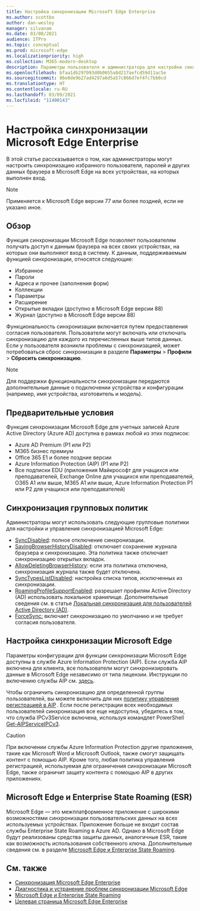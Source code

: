 ```yaml
---
title: Настройка синхронизации Microsoft Edge Enterprise
ms.author: scottbo
author: dan-wesley
manager: silvanam
ms.date: 03/08/2021
audience: ITPro
ms.topic: conceptual
ms.prod: microsoft-edge
ms.localizationpriority: high
ms.collection: M365-modern-desktop
description: Параметры пользователя и администратора для настройки синхронизации избранного, паролей и других данных браузера в Microsoft Edge.
ms.openlocfilehash: bfaa1db297093d0b0655a8d217aefcd59d11ac5e
ms.sourcegitcommit: 86e0de9b27ad4297a6d5a57c866d7ef4fc7bb0cd
ms.translationtype: HT
ms.contentlocale: ru-RU
ms.lasthandoff: 03/09/2021
ms.locfileid: "11400143"
---
```

# <a name="configure-microsoft-edge-enterprise-sync"></a>Настройка синхронизации Microsoft Edge Enterprise

В этой статье рассказывается о том, как администраторы могут настроить синхронизацию избранного пользователя, паролей и других данных браузера в Microsoft Edge на всех устройствах, на которых выполнен вход.

> [!NOTE]
> Применяется к Microsoft Edge версии 77 или более поздней, если не указано иное.

## <a name="overview"></a>Обзор

Функция синхронизации Microsoft Edge позволяет пользователям получать доступ к данным браузера на всех своих устройствах, на которых они выполняют вход в систему. К данным, поддерживаемым функцией синхронизации, относятся следующие:

- Избранное
- Пароли
- Адреса и прочее (заполнения форм)
- Коллекции
- Параметры
- Расширение
- Открытые вкладки (доступно в Microsoft Edge версии 88)
- Журнал (доступно в Microsoft Edge версии 88)

Функциональность синхронизации включается путем предоставления согласия пользователя. Пользователи могут включать или отключать синхронизацию для каждого из перечисленных выше типов данных. Если у пользователя возникли проблемы с синхронизацией, может потребоваться сброс синхронизации в разделе **Параметры** > **Профили** > **Сбросить синхронизацию**.

> [!NOTE]
> Для поддержки функциональности синхронизации передаются дополнительные данные о подключении устройства и конфигурации (например, имя устройства, изготовитель и модель).

## <a name="prerequisites"></a>Предварительные условия

Функция синхронизации Microsoft Edge для учетных записей Azure Active Directory (Azure AD) доступна в рамках любой из этих подписок:

- Azure AD Premium (P1 или P2)
- M365 бизнес премиум
- Office 365 E1 и более поздние версии
- Azure Information Protection (AIP) (P1 или P2)
- Все подписки EDU (приложения Майкрософт для учащихся или преподавателей, Exchange Online для учащихся или преподавателей, O365 A1 или выше, M365 A1 или выше, Azure Information Protection P1 или P2 для учащихся или преподавателей)

## <a name="sync-group-policies"></a>Синхронизация групповых политик

Администраторы могут использовать следующие групповые политики для настройки и управления синхронизацией Microsoft Edge:

- [SyncDisabled](https://docs.microsoft.com/deployedge/microsoft-edge-policies#syncdisabled): полное отключение синхронизации.
- [SavingBrowserHistoryDisabled](https://docs.microsoft.com/deployedge/microsoft-edge-policies#savingbrowserhistorydisabled): отключает сохранение журнала браузера и синхронизацию. Эта политика также отключает синхронизацию открытых вкладок.
- [AllowDeletingBrowserHistory](https://docs.microsoft.com/deployedge/microsoft-edge-policies#allowdeletingbrowserhistory): если эта политика отключена, синхронизация журнала также будет отключена.
- [SyncTypesListDisabled](https://docs.microsoft.com/DeployEdge/microsoft-edge-policies#synctypeslistdisabled): настройка списка типов, исключенных из синхронизации.
- [RoamingProfileSupportEnabled](https://docs.microsoft.com/DeployEdge/microsoft-edge-policies#roamingprofilesupportenabled): разрешает профилям Active Directory (AD) использовать локальное хранилище. Дополнительные сведения см. в статье [Локальная синхронизация для пользователей Active Directory (AD)](https://docs.microsoft.com/DeployEdge/microsoft-edge-on-premises-sync).
- [ForceSync:]( https://docs.microsoft.com/deployedge/microsoft-edge-policies#forcesync) включает синхронизацию по умолчанию и не требует согласия пользователя.  

## <a name="configure-microsoft-edge-sync"></a>Настройка синхронизации Microsoft Edge

Параметры конфигурации для функции синхронизации Microsoft Edge доступны в службе Azure Information Protection (AIP). Если служба AIP включена для клиента, все пользователи могут синхронизировать данные в Microsoft Edge независимо от типа лицензии. Инструкции по включению службы AIP см. [здесь](https://docs.microsoft.com/azure/information-protection/activate-office365).

Чтобы ограничить синхронизацию для определенной группы пользователей, вы можете включить для них [политику управления регистрацией в AIP](https://docs.microsoft.com/powershell/module/aipservice/set-aipserviceonboardingcontrolpolicy?view=azureipps&preserve-view=true) . Если после регистрации всех необходимых пользователей синхронизация все еще недоступна, убедитесь в том, что служба IPCv3Service включена, используя командлет PowerShell [Get-AIPServiceIPCv3](https://docs.microsoft.com/powershell/module/aipservice/get-aipserviceipcv3?view=azureipps&preserve-view=true).

> [!CAUTION]
> При включении службы Azure Information Protection другие приложения, такие как Microsoft Word и Microsoft Outlook, также смогут защищать контент с помощью AIP. Кроме того, любая политика управления регистрацией, используемая для ограничения синхронизации Microsoft Edge, также ограничит защиту контента с помощью AIP в других приложениях.

## <a name="microsoft-edge-and-enterprise-state-roaming-esr"></a>Microsoft Edge и Enterprise State Roaming (ESR)

Microsoft Edge — это межплатформенное приложение с широкими возможностями синхронизации пользовательских данных на всех используемых устройствах. Приложение больше не входит состав службы Enterprise State Roaming в Azure AD. Однако в Microsoft Edge будут реализованы средства защиты данных, аналогичные ESR, такие как возможность использования собственного ключа. Дополнительные сведения см. в разделе [Microsoft Edge и Enterprise State Roaming](microsoft-edge-enterprise-state-roaming.md).

## <a name="see-also"></a>См. также

- [Синхронизация Microsoft Edge Enterprise](microsoft-edge-enterprise-sync.md)
- [Диагностика и устранение проблем синхронизации Microsoft Edge](microsoft-edge-troubleshoot-enterprise-sync.md)
- [Microsoft Edge и Enterprise State Roaming](microsoft-edge-enterprise-state-roaming.md)
- [Целевая страница Microsoft Edge Enterprise](https://aka.ms/EdgeEnterprise)
